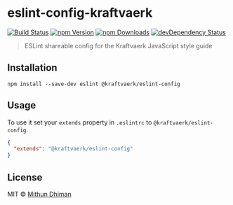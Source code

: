 # eslint-config-kraftvaerk 

[![Build Status](https://img.shields.io/travis/kraftvaerk/eslint-config-kraftvaerk/master.svg?style=flat-square)](https://travis-ci.org/kraftvaerk/eslint-config-kraftvaerk) [![npm Version](https://img.shields.io/npm/v/@kraftvaerk/eslint-config.svg?style=flat-square)](https://www.npmjs.com/package/@kraftvaerk/eslint-config) [![npm Downloads](https://img.shields.io/npm/dm/@kraftvaerk/eslint-config.svg?style=flat-square)](https://www.npmjs.com/package/@kraftvaerk/eslint-config) [![devDependency Status](https://img.shields.io/david/dev/kraftvaerk/eslint-config-kraftvaerk.svg?style=flat-square)](https://david-dm.org/kraftvaerk/eslint-config-kraftvaerk/?type=dev)

> ESLint shareable config for the Kraftvaerk JavaScript style guide

## Installation

```
npm install --save-dev eslint @kraftvaerk/eslint-config
```

## Usage

To use it set your `extends` property in `.eslintrc` to `@kraftvaerk/eslint-config`.

```json
{
  "extends": "@kraftvaerk/eslint-config"
}
```

## License

MIT © [Mithun Dhiman](http://mi2oon.com/)

